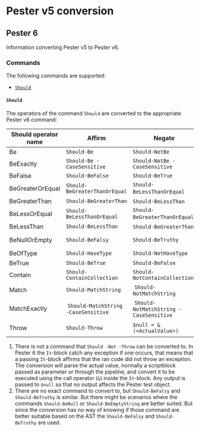 # Pester v5 conversion

## Pester 6

Information converting Pester v5 to Pester v6.

### Commands

The following commands are supported:

- [`Should`](#should)

#### `Should`

The operators of the command `Should` are converted to the appropriate
Pester v6 command:

Should operator name | Affirm | Negate | Notes
--- | --- | --- | ---
Be | `Should-Be` | `Should-NotBe` | -
BeExactly | `Should-Be -CaseSensitive` | `Should-NotBe -CaseSensitive` | -
BeFalse | `Should-BeFalse` | `Should-BeTrue` | -
BeGreaterOrEqual | `Should-BeGreaterThanOrEqual` | `Should-BeLessThanOrEqual` | -
BeGreaterThan | `Should-BeGreaterThan` | `Should-BeLessThan` | -
BeLessOrEqual | `Should-BeLessThanOrEqual` | `Should-BeGreaterThanOrEqual` | -
BeLessThan | `Should-BeLessThan` | `Should-BeGreaterThan` | -
BeNullOrEmpty | `Should-BeFalsy` | `Should-BeTruthy` | See 2)
BeOfType | `Should-HaveType` | `Should-NotHaveType` | -
BeTrue | `Should-BeTrue` | `Should-BeFalse` | -
Contain | `Should-ContainCollection` | `Should-NotContainCollection` | -
Match | `Should-MatchString` | `Should-NotMatchString` | -
MatchExactly | `Should-MatchString -CaseSensitive` | `Should-NotMatchString -CaseSensitive` | -
Throw | `Should-Throw` | `$null = & (<ActualValue>)` | See 1)

1) There is not a command that `Should -Not -Throw` can be converted to.
In Pester 6 the `It`-block catch any exception if one occurs, that means
that a passing `It`-block affirms that the ran code did not throw an exception.
The conversion will parse the actual value, normally a scriptblock passed
as parameter or through the pipeline, and convert it to be executed using
the call operator (`&`) inside the `It`-block. Any output is passed to `$null`
so that no output affects the Pester test object.
1) There are no exact command to convert to, but `Should-BeFalsy` and
`Should-BeTruthy` is similar. But there might be scenarios where the commands
`Should-BeNull` or `Should-BeEmptyString` are better suited. But since the
conversion has no way of knowing if those command are better suitable
based on the AST the `Should-BeFalsy` and `Should-BeTruthy` are used.
